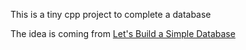 This is a tiny cpp project to complete a database 
   
The idea is coming from [Let's Build a Simple Database](https://cstack.github.io/db_tutorial/parts/part1.html)
